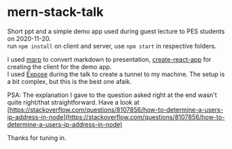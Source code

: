 # mern-stack-talk

Short ppt and a simple demo app used during guest lecture to PES students on 2020-11-20.  
run `npm install` on client and server, use `npm start` in respective folders.

I used [marp](https://marpit.marp.app/) to convert markdown to presentation, [create-react-app](https://reactjs.org/docs/create-a-new-react-app.html#create-react-app) for creating the client for the demo app.  
I used [Expose](https://beyondco.de/docs/expose/introduction) during the talk to create a tunnel to my machine. The setup is a bit complex, but this is the best one afaik.

PSA: The explanation I gave to the question asked right at the end wasn't quite right/that straightforward. Have a look at [https://stackoverflow.com/questions/8107856/how-to-determine-a-users-ip-address-in-node](https://stackoverflow.com/questions/8107856/how-to-determine-a-users-ip-address-in-node)


Thanks for tuning in.
